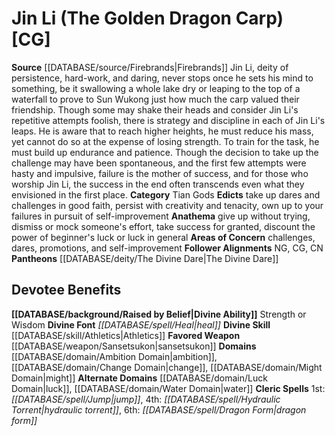 ﻿---
ability:
- Strength
- Wisdom
ability_boost:
- Strength
- Wisdom
alignment: CG
deity:
- '[[DATABASE/deity/Jin Li|Jin Li]]'
- '[[DATABASE/deity/The Divine Dare|TheDivine Dare]]'
deity_category: Tian Gods
divine_font: Heal
domain:
- '[[DATABASE/domain/Ambition Domain|Ambition]]'
- '[[DATABASE/domain/Change Domain|Change]]'
- '[[DATABASE/domain/Luck Domain|Luck]]'
- '[[DATABASE/domain/Might Domain|Might]]'
- '[[DATABASE/domain/Toil Domain|Toil]]'
- '[[DATABASE/domain/Water Domain|Water]]'
favored_weapon: '[[DATABASE/weapon/Sansetsukon|Sansetsukon]]'
follower_alignment:
- NG
- CG
- CN
id: '264'
name: Jin Li
rarity: Common
rus_type_level: null
skill:
- '[[DATABASE/skill/Athletics|Athletics]]'
source: '[[DATABASE/source/Firebrands|Firebrands]]'
trait: null
type: Deity

---
# Jin Li (The Golden Dragon Carp) [CG]

**Source** [[DATABASE/source/Firebrands|Firebrands]]
Jin Li, deity of persistence, hard-work, and daring, never stops once he sets his mind to something, be it swallowing a whole lake dry or leaping to the top of a waterfall to prove to Sun Wukong just how much the carp valued their friendship. Though some may shake their heads and consider Jin Li's repetitive attempts foolish, there is strategy and discipline in each of Jin Li's leaps. He is aware that to reach higher heights, he must reduce his mass, yet cannot do so at the expense of losing strength. To train for the task, he must build up endurance and patience. Though the decision to take up the challenge may have been spontaneous, and the first few attempts were hasty and impulsive, failure is the mother of success, and for those who worship Jin Li, the success in the end often transcends even what they envisioned in the first place.
**Category** Tian Gods
**Edicts** take up dares and challenges in good faith, persist with creativity and tenacity, own up to your failures in pursuit of self-improvement
**Anathema** give up without trying, dismiss or mock someone's effort, take success for granted, discount the power of beginner's luck or luck in general
**Areas of Concern** challenges, dares, promotions, and self-improvement
**Follower Alignments** NG, CG, CN
**Pantheons** [[DATABASE/deity/The Divine Dare|The Divine Dare]]

## Devotee Benefits

**[[DATABASE/background/Raised by Belief|Divine Ability]]** Strength or Wisdom
**Divine Font** _[[DATABASE/spell/Heal|heal]]_
**Divine Skill** [[DATABASE/skill/Athletics|Athletics]]
**Favored Weapon** [[DATABASE/weapon/Sansetsukon|sansetsukon]]
**Domains** [[DATABASE/domain/Ambition Domain|ambition]], [[DATABASE/domain/Change Domain|change]], [[DATABASE/domain/Might Domain|might]]
**Alternate Domains** [[DATABASE/domain/Luck Domain|luck]], [[DATABASE/domain/Water Domain|water]]
**Cleric Spells** 1st: _[[DATABASE/spell/Jump|jump]]_, 4th: _[[DATABASE/spell/Hydraulic Torrent|hydraulic torrent]]_, 6th: _[[DATABASE/spell/Dragon Form|dragon form]]_